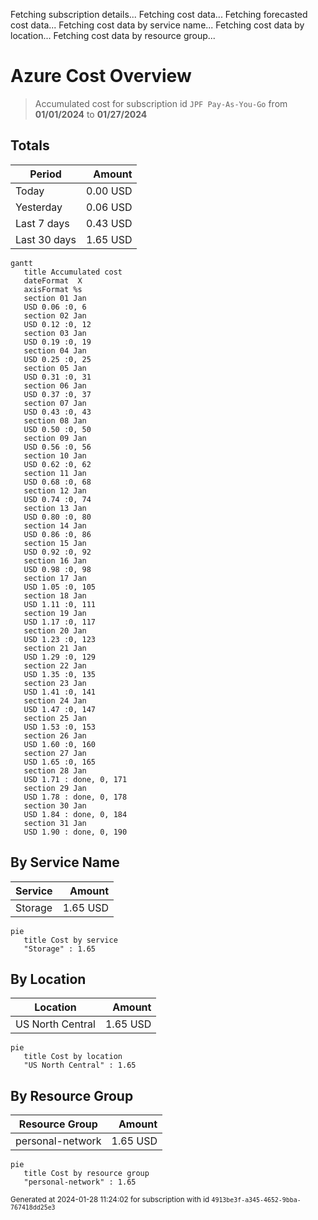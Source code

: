 Fetching subscription details...
Fetching cost data...
Fetching forecasted cost data...
Fetching cost data by service name...
Fetching cost data by location...
Fetching cost data by resource group...
# Azure Cost Overview

> Accumulated cost for subscription id `JPF Pay-As-You-Go` from **01/01/2024** to **01/27/2024**

## Totals

|Period|Amount|
|---|---:|
|Today|0.00 USD|
|Yesterday|0.06 USD|
|Last 7 days|0.43 USD|
|Last 30 days|1.65 USD|

```mermaid
gantt
   title Accumulated cost
   dateFormat  X
   axisFormat %s
   section 01 Jan
   USD 0.06 :0, 6
   section 02 Jan
   USD 0.12 :0, 12
   section 03 Jan
   USD 0.19 :0, 19
   section 04 Jan
   USD 0.25 :0, 25
   section 05 Jan
   USD 0.31 :0, 31
   section 06 Jan
   USD 0.37 :0, 37
   section 07 Jan
   USD 0.43 :0, 43
   section 08 Jan
   USD 0.50 :0, 50
   section 09 Jan
   USD 0.56 :0, 56
   section 10 Jan
   USD 0.62 :0, 62
   section 11 Jan
   USD 0.68 :0, 68
   section 12 Jan
   USD 0.74 :0, 74
   section 13 Jan
   USD 0.80 :0, 80
   section 14 Jan
   USD 0.86 :0, 86
   section 15 Jan
   USD 0.92 :0, 92
   section 16 Jan
   USD 0.98 :0, 98
   section 17 Jan
   USD 1.05 :0, 105
   section 18 Jan
   USD 1.11 :0, 111
   section 19 Jan
   USD 1.17 :0, 117
   section 20 Jan
   USD 1.23 :0, 123
   section 21 Jan
   USD 1.29 :0, 129
   section 22 Jan
   USD 1.35 :0, 135
   section 23 Jan
   USD 1.41 :0, 141
   section 24 Jan
   USD 1.47 :0, 147
   section 25 Jan
   USD 1.53 :0, 153
   section 26 Jan
   USD 1.60 :0, 160
   section 27 Jan
   USD 1.65 :0, 165
   section 28 Jan
   USD 1.71 : done, 0, 171
   section 29 Jan
   USD 1.78 : done, 0, 178
   section 30 Jan
   USD 1.84 : done, 0, 184
   section 31 Jan
   USD 1.90 : done, 0, 190
```

## By Service Name

|Service|Amount|
|---|---:|
|Storage|1.65 USD|

```mermaid
pie
   title Cost by service
   "Storage" : 1.65
```

## By Location

|Location|Amount|
|---|---:|
|US North Central|1.65 USD|

```mermaid
pie
   title Cost by location
   "US North Central" : 1.65
```

## By Resource Group

|Resource Group|Amount|
|---|---:|
|personal-network|1.65 USD|

```mermaid
pie
   title Cost by resource group
   "personal-network" : 1.65
```

<sup>Generated at 2024-01-28 11:24:02 for subscription with id `4913be3f-a345-4652-9bba-767418dd25e3`</sup>

